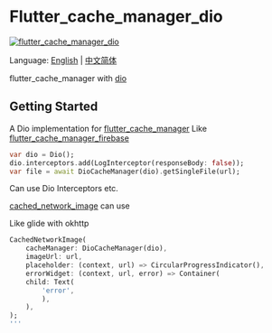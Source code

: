 # Flutter_cache_manager_dio

[![flutter_cache_manager_dio](https://img.shields.io/pub/v/flutter_cache_manager_dio)](https://pub.dev/packages/flutter_cache_manager_dio)

Language: [English](README.md) | [中文简体](README-zh.md)

flutter_cache_manager with [dio](https://pub.dev/packages/dio)

## Getting Started

A Dio implementation for [flutter_cache_manager](https://pub.dev/packages/flutter_cache_manager)
Like [flutter_cache_manager_firebase](https://pub.dev/packages/flutter_cache_manager_firebase)

```dart
var dio = Dio();
dio.interceptors.add(LogInterceptor(responseBody: false));
var file = await DioCacheManager(dio).getSingleFile(url);
```
Can use Dio Interceptors etc.

[cached_network_image](https://pub.dev/packages/cached_network_image) can use

Like glide with okhttp
```dart
CachedNetworkImage(
    cacheManager: DioCacheManager(dio),
    imageUrl: url,
    placeholder: (context, url) => CircularProgressIndicator(),
    errorWidget: (context, url, error) => Container(
    child: Text(
        'error',
        ),
    ),
);
'''
